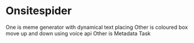 # Onsitespider
One is meme generator with dynamical text placing
Other is coloured box move up and down using voice api
Other is Metadata Task
